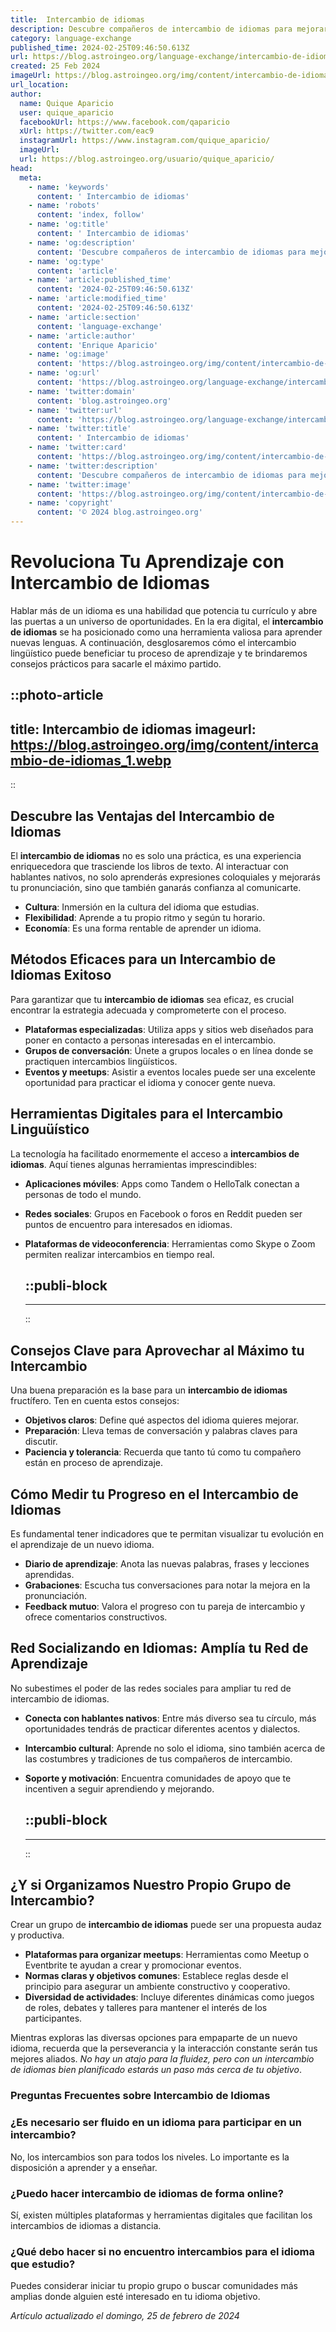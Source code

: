 ```yaml
---
title:  Intercambio de idiomas
description: Descubre compañeros de intercambio de idiomas para mejorar tus habilidades lingüísticas de forma divertida y eficaz. ¡Conéctate y aprende ya!
category: language-exchange
published_time: 2024-02-25T09:46:50.613Z
url: https://blog.astroingeo.org/language-exchange/intercambio-de-idiomas
created: 25 Feb 2024
imageUrl: https://blog.astroingeo.org/img/content/intercambio-de-idiomas_1.webp
url_location:
author:
  name: Quique Aparicio
  user: quique_aparicio
  facebookUrl: https://www.facebook.com/qaparicio
  xUrl: https://twitter.com/eac9
  instagramUrl: https://www.instagram.com/quique_aparicio/
  imageUrl: 
  url: https://blog.astroingeo.org/usuario/quique_aparicio/
head:
  meta:
    - name: 'keywords'
      content: ' Intercambio de idiomas'
    - name: 'robots'
      content: 'index, follow'
    - name: 'og:title'
      content: ' Intercambio de idiomas'
    - name: 'og:description'
      content: 'Descubre compañeros de intercambio de idiomas para mejorar tus habilidades lingüísticas de forma divertida y eficaz. ¡Conéctate y aprende ya!'
    - name: 'og:type'
      content: 'article'
    - name: 'article:published_time'
      content: '2024-02-25T09:46:50.613Z'
    - name: 'article:modified_time'
      content: '2024-02-25T09:46:50.613Z'
    - name: 'article:section'
      content: 'language-exchange'
    - name: 'article:author'
      content: 'Enrique Aparicio'
    - name: 'og:image'
      content: 'https://blog.astroingeo.org/img/content/intercambio-de-idiomas_1.webp'
    - name: 'og:url'
      content: 'https://blog.astroingeo.org/language-exchange/intercambio-de-idiomas'
    - name: 'twitter:domain'
      content: 'blog.astroingeo.org'
    - name: 'twitter:url'
      content: 'https://blog.astroingeo.org/language-exchange/intercambio-de-idiomas'
    - name: 'twitter:title'
      content: ' Intercambio de idiomas'
    - name: 'twitter:card'
      content: 'https://blog.astroingeo.org/img/content/intercambio-de-idiomas_1.webp'
    - name: 'twitter:description'
      content: 'Descubre compañeros de intercambio de idiomas para mejorar tus habilidades lingüísticas de forma divertida y eficaz. ¡Conéctate y aprende ya!'
    - name: 'twitter:image'
      content: 'https://blog.astroingeo.org/img/content/intercambio-de-idiomas_1.webp'
    - name: 'copyright'
      content: '© 2024 blog.astroingeo.org'
---
```

# Revoluciona Tu Aprendizaje con Intercambio de Idiomas

Hablar más de un idioma es una habilidad que potencia tu currículo y abre las puertas a un universo de oportunidades. En la era digital, el **intercambio de idiomas** se ha posicionado como una herramienta valiosa para aprender nuevas lenguas. A continuación, desglosaremos cómo el intercambio lingüístico puede beneficiar tu proceso de aprendizaje y te brindaremos consejos prácticos para sacarle el máximo partido.


::photo-article
---
title:  Intercambio de idiomas
imageurl: https://blog.astroingeo.org/img/content/intercambio-de-idiomas_1.webp
---
::


## Descubre las Ventajas del Intercambio de Idiomas

El **intercambio de idiomas** no es solo una práctica, es una experiencia enriquecedora que trasciende los libros de texto. Al interactuar con hablantes nativos, no solo aprenderás expresiones coloquiales y mejorarás tu pronunciación, sino que también ganarás confianza al comunicarte.

- **Cultura**: Inmersión en la cultura del idioma que estudias.
- **Flexibilidad**: Aprende a tu propio ritmo y según tu horario.
- **Economía**: Es una forma rentable de aprender un idioma.

## Métodos Eficaces para un Intercambio de Idiomas Exitoso

Para garantizar que tu **intercambio de idiomas** sea eficaz, es crucial encontrar la estrategia adecuada y comprometerte con el proceso.

- **Plataformas especializadas**: Utiliza apps y sitios web diseñados para poner en contacto a personas interesadas en el intercambio.
- **Grupos de conversación**: Únete a grupos locales o en línea donde se practiquen intercambios lingüísticos.
- **Eventos y meetups**: Asistir a eventos locales puede ser una excelente oportunidad para practicar el idioma y conocer gente nueva.

## Herramientas Digitales para el Intercambio Linguüístico

La tecnología ha facilitado enormemente el acceso a **intercambios de idiomas**. Aquí tienes algunas herramientas imprescindibles:

- **Aplicaciones móviles**: Apps como Tandem o HelloTalk conectan a personas de todo el mundo.
- **Redes sociales**: Grupos en Facebook o foros en Reddit pueden ser puntos de encuentro para interesados en idiomas.
- **Plataformas de videoconferencia**: Herramientas como Skype o Zoom permiten realizar intercambios en tiempo real.


  ::publi-block
  ---
  ---
  ::
  
  
## Consejos Clave para Aprovechar al Máximo tu Intercambio

Una buena preparación es la base para un **intercambio de idiomas** fructífero. Ten en cuenta estos consejos:

- **Objetivos claros**: Define qué aspectos del idioma quieres mejorar.
- **Preparación**: Lleva temas de conversación y palabras claves para discutir.
- **Paciencia y tolerancia**: Recuerda que tanto tú como tu compañero están en proceso de aprendizaje.

## Cómo Medir tu Progreso en el Intercambio de Idiomas

Es fundamental tener indicadores que te permitan visualizar tu evolución en el aprendizaje de un nuevo idioma.

- **Diario de aprendizaje**: Anota las nuevas palabras, frases y lecciones aprendidas.
- **Grabaciones**: Escucha tus conversaciones para notar la mejora en la pronunciación.
- **Feedback mutuo**: Valora el progreso con tu pareja de intercambio y ofrece comentarios constructivos.

## Red Socializando en Idiomas: Amplía tu Red de Aprendizaje

No subestimes el poder de las redes sociales para ampliar tu red de intercambio de idiomas.

- **Conecta con hablantes nativos**: Entre más diverso sea tu círculo, más oportunidades tendrás de practicar diferentes acentos y dialectos.
- **Intercambio cultural**: Aprende no solo el idioma, sino también acerca de las costumbres y tradiciones de tus compañeros de intercambio.
- **Soporte y motivación**: Encuentra comunidades de apoyo que te incentiven a seguir aprendiendo y mejorando.


  ::publi-block
  ---
  ---
  ::
  
  
## ¿Y si Organizamos Nuestro Propio Grupo de Intercambio?

Crear un grupo de **intercambio de idiomas** puede ser una propuesta audaz y productiva.

- **Plataformas para organizar meetups**: Herramientas como Meetup o Eventbrite te ayudan a crear y promocionar eventos.
- **Normas claras y objetivos comunes**: Establece reglas desde el principio para asegurar un ambiente constructivo y cooperativo.
- **Diversidad de actividades**: Incluye diferentes dinámicas como juegos de roles, debates y talleres para mantener el interés de los participantes.

Mientras exploras las diversas opciones para empaparte de un nuevo idioma, recuerda que la perseverancia y la interacción constante serán tus mejores aliados. *No hay un atajo para la fluidez, pero con un intercambio de idiomas bien planificado estarás un paso más cerca de tu objetivo*.

### Preguntas Frecuentes sobre Intercambio de Idiomas

### ¿Es necesario ser fluido en un idioma para participar en un intercambio?

No, los intercambios son para todos los niveles. Lo importante es la disposición a aprender y a enseñar.

### ¿Puedo hacer intercambio de idiomas de forma online?

Sí, existen múltiples plataformas y herramientas digitales que facilitan los intercambios de idiomas a distancia.

### ¿Qué debo hacer si no encuentro intercambios para el idioma que estudio?

Puedes considerar iniciar tu propio grupo o buscar comunidades más amplias donde alguien esté interesado en tu idioma objetivo.

_Artículo actualizado el domingo, 25 de febrero de 2024_